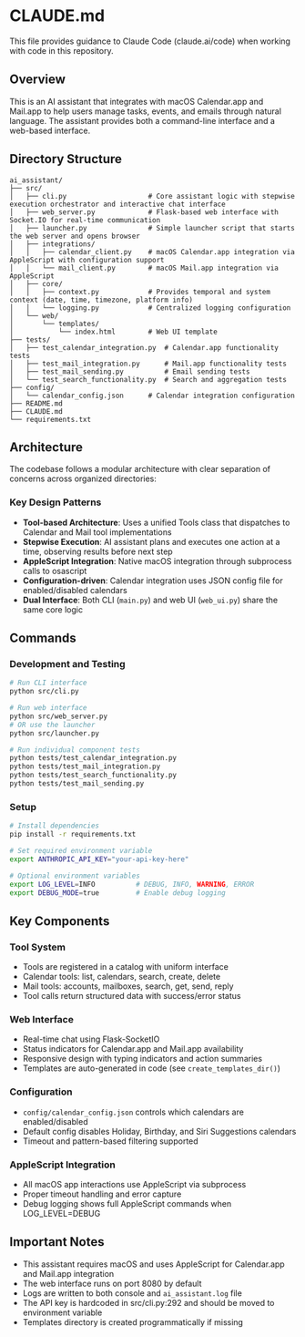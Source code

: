 # CLAUDE.md

This file provides guidance to Claude Code (claude.ai/code) when working with code in this repository.

## Overview

This is an AI assistant that integrates with macOS Calendar.app and Mail.app to help users manage tasks, events, and emails through natural language. The assistant provides both a command-line interface and a web-based interface.

## Directory Structure

```
ai_assistant/
├── src/
│   ├── cli.py                    # Core assistant logic with stepwise execution orchestrator and interactive chat interface
│   ├── web_server.py             # Flask-based web interface with Socket.IO for real-time communication
│   ├── launcher.py               # Simple launcher script that starts the web server and opens browser
│   ├── integrations/
│   │   ├── calendar_client.py    # macOS Calendar.app integration via AppleScript with configuration support
│   │   └── mail_client.py        # macOS Mail.app integration via AppleScript
│   ├── core/
│   │   ├── context.py            # Provides temporal and system context (date, time, timezone, platform info)
│   │   └── logging.py            # Centralized logging configuration
│   └── web/
│       └── templates/
│           └── index.html        # Web UI template
├── tests/
│   ├── test_calendar_integration.py  # Calendar.app functionality tests
│   ├── test_mail_integration.py      # Mail.app functionality tests
│   ├── test_mail_sending.py          # Email sending tests
│   └── test_search_functionality.py  # Search and aggregation tests
├── config/
│   └── calendar_config.json      # Calendar integration configuration
├── README.md
├── CLAUDE.md
└── requirements.txt
```

## Architecture

The codebase follows a modular architecture with clear separation of concerns across organized directories:

### Key Design Patterns

- **Tool-based Architecture**: Uses a unified Tools class that dispatches to Calendar and Mail tool implementations
- **Stepwise Execution**: AI assistant plans and executes one action at a time, observing results before next step
- **AppleScript Integration**: Native macOS integration through subprocess calls to osascript
- **Configuration-driven**: Calendar integration uses JSON config file for enabled/disabled calendars
- **Dual Interface**: Both CLI (`main.py`) and web UI (`web_ui.py`) share the same core logic

## Commands

### Development and Testing

```bash
# Run CLI interface
python src/cli.py

# Run web interface  
python src/web_server.py
# OR use the launcher
python src/launcher.py

# Run individual component tests
python tests/test_calendar_integration.py
python tests/test_mail_integration.py
python tests/test_search_functionality.py
python tests/test_mail_sending.py
```

### Setup

```bash
# Install dependencies
pip install -r requirements.txt

# Set required environment variable
export ANTHROPIC_API_KEY="your-api-key-here"

# Optional environment variables
export LOG_LEVEL=INFO          # DEBUG, INFO, WARNING, ERROR
export DEBUG_MODE=true         # Enable debug logging
```

## Key Components

### Tool System
- Tools are registered in a catalog with uniform interface
- Calendar tools: list, calendars, search, create, delete
- Mail tools: accounts, mailboxes, search, get, send, reply
- Tool calls return structured data with success/error status

### Web Interface
- Real-time chat using Flask-SocketIO
- Status indicators for Calendar.app and Mail.app availability
- Responsive design with typing indicators and action summaries
- Templates are auto-generated in code (see `create_templates_dir()`)

### Configuration
- `config/calendar_config.json` controls which calendars are enabled/disabled
- Default config disables Holiday, Birthday, and Siri Suggestions calendars
- Timeout and pattern-based filtering supported

### AppleScript Integration
- All macOS app interactions use AppleScript via subprocess
- Proper timeout handling and error capture
- Debug logging shows full AppleScript commands when LOG_LEVEL=DEBUG

## Important Notes

- This assistant requires macOS and uses AppleScript for Calendar.app and Mail.app integration
- The web interface runs on port 8080 by default
- Logs are written to both console and `ai_assistant.log` file
- The API key is hardcoded in src/cli.py:292 and should be moved to environment variable
- Templates directory is created programmatically if missing